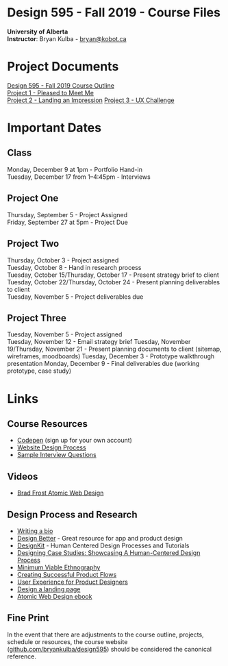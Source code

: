 # Design 595 - Fall 2019 - Course Files

**University of Alberta**  
**Instructor**: Bryan Kulba - [bryan@kobot.ca](mailto:bryan@kobot.ca)  

# Project Documents
[Design 595 - Fall 2019 Course Outline](Design_595_Outline.md)  
[Project 1 - Pleased to Meet Me](Design_595-Project_1-Pleased_to_Meet_Me.md)  
[Project 2 - Landing an Impression](Design_595-Project_2-Landing_Page.md)
[Project 3 - UX Challenge](Design_595-Project_3.md)



# Important Dates  
## Class
Monday, December 9 at 1pm - Portfolio Hand-in    
Tuesday, December 17 from 1–4:45pm - Interviews   
## Project One
Thursday, September 5 - Project Assigned    
Friday, September 27 at 5pm - Project Due   
## Project Two
Thursday, October 3 - Project assigned  
Tuesday, October 8 - Hand in research process  
Tuesday, October 15/Thursday, October 17 - Present strategy brief to client  
Tuesday, October 22/Thursday, October 24 - Present planning deliverables to client  
Tuesday, November 5 - Project deliverables due 
## Project Three
Tuesday, November 5 - Project assigned  
Tuesday, November 12 - Email strategy brief 
Tuesday, November 19/Thursday, November 21 - Present planning documents to client (sitemap, wireframes, moodboards)
Tuesday, December 3 - Prototype walkthrough presentation
Monday, December 9 - Final deliverables due (working prototype, case study)

# Links

## Course Resources
- [Codepen](https://codepen.io/) (sign up for your own account)
- [Website Design Process](website_design_process)
- [Sample Interview Questions](Interviewing.md)

## Videos
- [Brad Frost Atomic Web Design](https://vimeo.com/179245570)

## Design Process and Research
- [Writing a bio](https://99u.adobe.com/articles/64151/how-to-write-a-better-bio-professional-summary) 
- [Design Better](https://www.designbetter.co/) - Great resource for app and product design
- [DesignKit](http://designkit.org) - Human Centered Design Processes and Tutorials
- [Designing Case Studies: Showcasing A Human-Centered Design Process](http://www.smashingmagazine.com/2015/02/designing-case-studies-human-centered-design-process/)  
- [Minimum Viable Ethnography](https://medium.com/research-things/minimum-viable-ethnography-a047e9358df0#.r6cfia93r)
- [Creating Successful Product Flows](https://medium.com/@ryanglasgow/creating-successful-product-flows-c41ffbce49a1#.gwnuwmgkz)
- [User Experience for Product Designers](https://medium.com/looks-good-feels-good/user-experience-for-product-designers-e9fa621ce3bc#.dpl1j7p0l)
- [Design a landing page](https://marketingexperiments.com/conversion-marketing/how-to-wireframe-a-landing-page)
- [Atomic Web Design ebook](http://atomicdesign.bradfrost.com/table-of-contents/)

## Fine Print
In the event that there are adjustments to the course outline, projects, schedule or resources, the course website ([github.com/bryankulba/design595](https://github.com/bryankulba/design595)) should be considered the canonical reference.